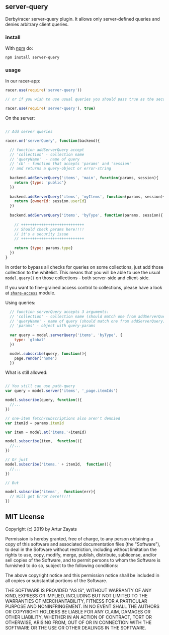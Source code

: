 ## server-query

Derby/racer server-query plugin. It allows only server-defined queries and denies arbitrary client queries.

### install

With [npm](https://npmjs.org) do:

```
npm install server-query
```

### usage

In our racer-app:

```js
racer.use(require('server-query'))

// or if you wish to use usual queries you should pass true as the second param

racer.use(require('server-query'), true)
```

On the server:
```js

// Add server queries  

racer.on('serverQuery', function(backend){ 

  // function addServerQuery accept
  // 'collection' - collection name
  // 'queryName'  - name of query
  // 'cb' - function that accepts 'params' and 'session'
  // and returns a query-object or error-string
  
  backend.addServerQuery('items', 'main', function(params, session){
    return {type: 'public'}
  })
  
  backend.addServerQuery('items', 'myItems', function(params, session){
    return {ownerId: session.userId}
  })
  
  backend.addServerQuery('items', 'byType', function(params, session){
    
    // ++++++++++++++++++++++++++++
    // Should check params here!!!!
    // it's a security issue
    // ++++++++++++++++++++++++++++
    
    return {type: params.type}
  })
}

```

In order to bypass all checks for queries on some collections, just
add those collection to the whitelist. This means that you will be able to use 
the usual `model.query()` on those collections - both server-side and client-side.

If you want to fine-grained access control to collections, please have a look
at [`share-access`](https://github.com/dmapper/share-access) module.

Using queries:

```js
  // function serverQuery accepts 3 arguments:
  // 'collection' - collection name (should match one from addServerQuery)
  // 'queryName' - name of query (should match one from addServerQuery)
  // 'params' - object with query-params
  
  var query = model.serverQuery('items', 'byType', {
    type: 'global'
  })

  model.subscribe(query, function(){
    page.render('home')
  })
```

What is still allowed:
```js

// You still can use path-query
var query = model.server('items', '_page.itemIds')

model.subscribe(query, function(){
  //...
})

// one-item fetch/subscriptions also aren't dennied
var itemId = params.itemId

var item = model.at('items.'+itemId)

model.subscribe(item,  function(){
  //...
})

// Or just
model.subscribe('items.' + itemId,  function(){
  //...
})

// But

model.subscribe('items',  function(err){
  // Will get Error here!!!!!
})
```

## MIT License
Copyright (c) 2019 by Artur Zayats

Permission is hereby granted, free of charge, to any person obtaining a copy
of this software and associated documentation files (the "Software"), to deal
in the Software without restriction, including without limitation the rights
to use, copy, modify, merge, publish, distribute, sublicense, and/or sell
copies of the Software, and to permit persons to whom the Software is
furnished to do so, subject to the following conditions:

The above copyright notice and this permission notice shall be included in
all copies or substantial portions of the Software.

THE SOFTWARE IS PROVIDED "AS IS", WITHOUT WARRANTY OF ANY KIND, EXPRESS OR
IMPLIED, INCLUDING BUT NOT LIMITED TO THE WARRANTIES OF MERCHANTABILITY,
FITNESS FOR A PARTICULAR PURPOSE AND NONINFRINGEMENT. IN NO EVENT SHALL THE
AUTHORS OR COPYRIGHT HOLDERS BE LIABLE FOR ANY CLAIM, DAMAGES OR OTHER
LIABILITY, WHETHER IN AN ACTION OF CONTRACT, TORT OR OTHERWISE, ARISING FROM,
OUT OF OR IN CONNECTION WITH THE SOFTWARE OR THE USE OR OTHER DEALINGS IN
THE SOFTWARE.
